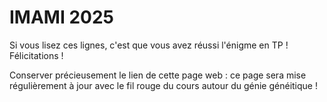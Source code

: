 # IMAMI 2025
Si vous lisez ces lignes, c'est que vous avez réussi l'énigme en TP ! Félicitations !

Conserver précieusement le lien de cette page web : ce page sera mise régulièrement à jour avec le fil rouge du cours autour du génie généitique !
